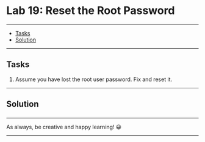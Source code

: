 
# Lab 19: Reset the Root Password

---

- [Tasks](#tasks)
- [Solution](#solution)

----

## Tasks

1. Assume you have lost the root user password. Fix and reset it.

----

## Solution


##### 

----

As always, be creative and happy learning! 😀

----

